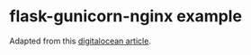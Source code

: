 # flask-gunicorn-nginx example

Adapted from this [digitalocean article](https://www.digitalocean.com/community/tutorials/how-to-serve-flask-applications-with-gunicorn-and-nginx-on-ubuntu-16-04).
